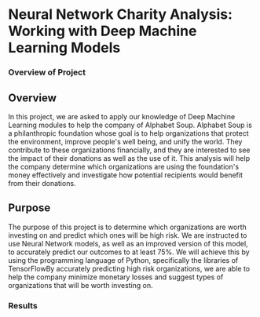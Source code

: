 # Neural Network Charity Analysis: Working with Deep Machine Learning Models

### Overview of Project

## Overview
In this project, we are asked to apply our knowledge of Deep Machine Learning modules to help the company of Alphabet Soup. 
Alphabet Soup is a philanthropic foundation whose goal is to help organizations that protect the environment, improve people's well being, and unify the world. They contribute to these organizations financially, and they are interested to see the impact of their donations as well as the use of it. This analysis will help the company determine which organizations are using the foundation's money effectively and investigate how potential recipients would benefit from their donations.

## Purpose

The purpose of this project is to determine which organizations are worth investing on and predict which ones will be high risk. We are instructed to use Neural Network models, as well as an improved version of this model, to accurately predict our outcomes to at least 75%. We will achieve this by using the programming language of Python, specifically the libraries of TensorFlowBy accurately predicting high risk organizations, we are able to help the company minimize monetary losses and suggest types of organizations that will be worth investing on.

### Results

